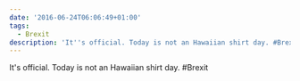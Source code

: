 ```yaml
---
date: '2016-06-24T06:06:49+01:00'
tags:
  - Brexit
description: 'It''s official. Today is not an Hawaiian shirt day. #Brexit'
---
```

It's official. Today is not an Hawaiian shirt day. #Brexit
